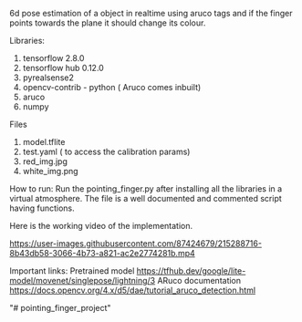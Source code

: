 6d pose estimation of a object in realtime using aruco tags and if the finger points towards the plane it should change its colour. 

Libraries:  
1. tensorflow 2.8.0
2. tensorflow hub     0.12.0
3. pyrealsense2
4. opencv-contrib - python ( Aruco comes inbuilt)
5. aruco 
6. numpy

Files
1. model.tflite
2. test.yaml ( to access the calibration params)
3. red_img.jpg
4. white_img.png

How to run:
Run the pointing_finger.py after installing all the libraries in a virtual atmosphere. 
The file is a well documented and commented script having functions.


Here is the working video of the implementation. 

https://user-images.githubusercontent.com/87424679/215288716-8b43db58-3066-4b73-a821-ac2e2774281b.mp4



Important links:
Pretrained model
https://tfhub.dev/google/lite-model/movenet/singlepose/lightning/3
ARuco documentation
https://docs.opencv.org/4.x/d5/dae/tutorial_aruco_detection.html

"# pointing_finger_project" 
